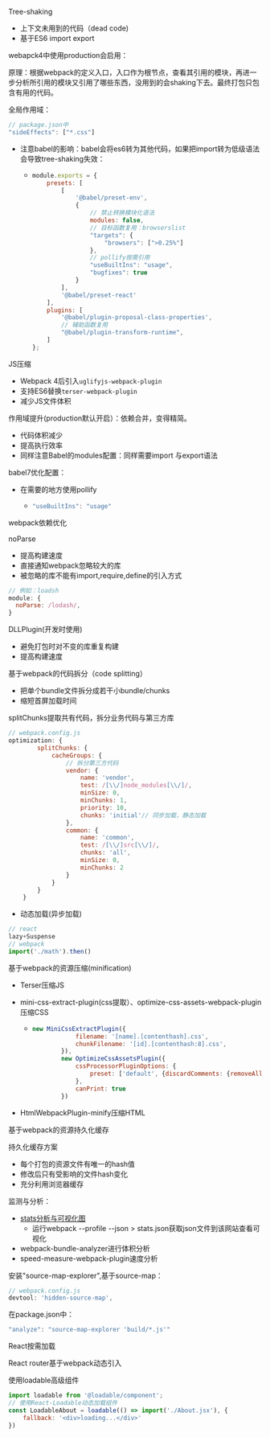 Tree-shaking

- 上下文未用到的代码（dead code)
- 基于ES6 import export

webapck4中使用production会启用：

原理：根据webpack的定义入口，入口作为根节点，查看其引用的模块，再进一步分析所引用的模块又引用了哪些东西，没用到的会shaking下去。最终打包只包含有用的代码。

全局作用域：

```js
// package.json中
"sideEffects": ["*.css"]
```

- 注意babel的影响：babel会将es6转为其他代码，如果把import转为低级语法会导致tree-shaking失效：

  - ```js
    module.exports = {
        presets: [
            [
                '@babel/preset-env',
                {
                    // 禁止转换模块化语法
                    modules: false,
                    // 目标函数复用：browserslist
                    "targets": {
                        "browsers": [">0.25%"]
                    },
                    // pollify按需引用
                    "useBuiltIns": "usage",
                    "bugfixes": true
                }
            ],
            '@babel/preset-react'
        ],
        plugins: [
            '@babel/plugin-proposal-class-properties',
            // 辅助函数复用
            "@babel/plugin-transform-runtime",
        ]
    };
    ```

JS压缩

- Webpack 4后引入`uglifyjs-webpack-plugin`
- 支持ES6替换`terser-webpack-plugin`
- 减少JS文件体积

作用域提升(production默认开启）：依赖合并，变得精简。

- 代码体积减少
- 提高执行效率
- 同样注意Babel的modules配置：同样需要import 与export语法

babel7优化配置：

- 在需要的地方使用pollify

  - ```js
    "useBuiltIns": "usage"
    ```



webpack依赖优化

noParse

- 提高构建速度
- 直接通知webpack忽略较大的库
- 被忽略的库不能有import,require,define的引入方式

```js
// 例如：loadsh
module: {
  noParse: /lodash/,
}
```

DLLPlugin(开发时使用)

- 避免打包时对不变的库重复构建
- 提高构建速度

基于webpack的代码拆分（code splitting）

- 把单个bundle文件拆分成若干小bundle/chunks
- 缩短首屏加载时间

splitChunks提取共有代码，拆分业务代码与第三方库

```js
// webpack.config.js
optimization: {
        splitChunks: {
            cacheGroups: {
                // 拆分第三方代码
                vendor: {
                    name: 'vendor',
                    test: /[\\/]node_modules[\\/]/,
                    minSize: 0,
                    minChunks: 1,
                    priority: 10,
                    chunks: 'initial'// 同步加载，静态加载
                },
                common: {
                    name: 'common',
                    test: /[\\/]src[\\/]/,
                    chunks: 'all',
                    minSize: 0,
                    minChunks: 2
                }
            }
        }
    }
```

- 动态加载(异步加载)

```js
// react
lazy+Suspense
// webpack
import('./math').then()
```

基于webpack的资源压缩(minification)

- Terser压缩JS

- mini-css-extract-plugin(css提取）、optimize-css-assets-webpack-plugin压缩CSS

  - ```js
    new MiniCssExtractPlugin({
                filename: '[name].[contenthash].css',
                chunkFilename: '[id].[contenthash:8].css',
            }),
            new OptimizeCssAssetsPlugin({
                cssProcessorPluginOptions: {
                    preset: ['default', {discardComments: {removeAll: true}}],
                },
                canPrint: true
            })
    ```

- HtmlWebpackPlugin-minify压缩HTML

基于webpack的资源持久化缓存

持久化缓存方案

- 每个打包的资源文件有唯一的hash值
- 修改后只有受影响的文件hash变化
- 充分利用浏览器缓存

监测与分析：

- [stats分析与可视化图](https://alexkuz.github.io/webpack-chart/)
  - 运行webpack --profile --json > stats.json获取json文件到该网站查看可视化
- webpack-bundle-analyzer进行体积分析
- speed-measure-webpack-plugin速度分析

安装"source-map-explorer",基于source-map：

```js
// webpack.config.js
devtool: 'hidden-source-map',
```

在package.json中：

```js
"analyze": "source-map-explorer 'build/*.js'"
```

React按需加载

React router基于webpack动态引入

使用loadable高级组件

```js
import loadable from '@loadable/component';
// 使用React-Loadable动态加载组件
const LoadableAbout = loadable(() => import('./About.jsx'), {
    fallback: '<div>loading...</div>'
})
```




